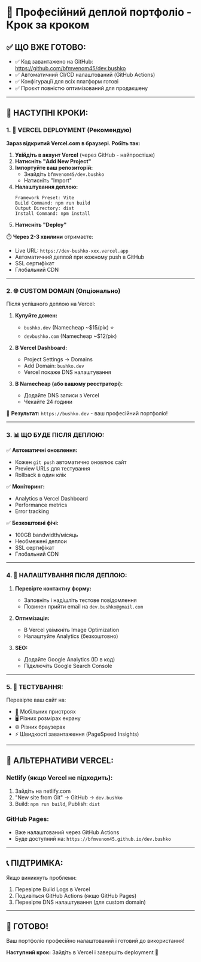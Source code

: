# 🚀 Професійний деплой портфоліо - Крок за кроком

## ✅ **ЩО ВЖЕ ГОТОВО:**
- ✅ Код завантажено на GitHub: https://github.com/bfmvenom45/dev.bushko
- ✅ Автоматичний CI/CD налаштований (GitHub Actions)
- ✅ Конфігурації для всіх платформ готові
- ✅ Проєкт повністю оптимізований для продакшену

---

## 🎯 **НАСТУПНІ КРОКИ:**

### 1. 🚀 **VERCEL DEPLOYMENT (Рекомендую)**

**Зараз відкритий Vercel.com в браузері. Робіть так:**

1. **Увійдіть в акаунт Vercel** (через GitHub - найпростіше)
2. **Натисніть "Add New Project"**
3. **Імпортуйте ваш репозиторій:**
   - Знайдіть `bfmvenom45/dev.bushko` 
   - Натисніть "Import"
4. **Налаштування деплою:**
   ```
   Framework Preset: Vite
   Build Command: npm run build
   Output Directory: dist
   Install Command: npm install
   ```
5. **Натисніть "Deploy"**

⏱️ **Через 2-3 хвилини** отримаєте:
- Live URL: `https://dev-bushko-xxx.vercel.app`
- Автоматичний деплой при кожному push в GitHub
- SSL сертифікат
- Глобальний CDN

---

### 2. 🌐 **CUSTOM DOMAIN (Опціонально)**

Після успішного деплою на Vercel:

1. **Купуйте домен:**
   - `bushko.dev` (Namecheap ~$15/рік) ⭐
   - `devbushko.com` (Namecheap ~$12/рік)

2. **В Vercel Dashboard:**
   - Project Settings → Domains
   - Add Domain: `bushko.dev`
   - Vercel покаже DNS налаштування

3. **В Namecheap (або вашому реєстраторі):**
   - Додайте DNS записи з Vercel
   - Чекайте 24 години

🎉 **Результат:** `https://bushko.dev` - ваш професійний портфоліо!

---

### 3. 📊 **ЩО БУДЕ ПІСЛЯ ДЕПЛОЮ:**

✅ **Автоматичні оновлення:**
- Кожен `git push` автоматично оновлює сайт
- Preview URLs для тестування
- Rollback в один клік

✅ **Моніторинг:**
- Analytics в Vercel Dashboard
- Performance metrics
- Error tracking

✅ **Безкоштовні фічі:**
- 100GB bandwidth/місяць
- Необмежені деплои
- SSL сертифікат
- Глобальний CDN

---

### 4. 🔧 **НАЛАШТУВАННЯ ПІСЛЯ ДЕПЛОЮ:**

1. **Перевірте контактну форму:**
   - Заповніть і надішліть тестове повідомлення
   - Повинен прийти email на `dev.bushko@gmail.com`

2. **Оптимізація:**
   - В Vercel увімкніть Image Optimization
   - Налаштуйте Analytics (безкоштовно)

3. **SEO:**
   - Додайте Google Analytics (ID в код)
   - Підключіть Google Search Console

---

### 5. 📱 **ТЕСТУВАННЯ:**

Перевірте ваш сайт на:
- 📱 Мобільних пристроях
- 🖥️ Різних розмірах екрану  
- 🌐 Різних браузерах
- ⚡ Швидкості завантаження (PageSpeed Insights)

---

## 🎯 **АЛЬТЕРНАТИВИ VERCEL:**

### **Netlify (якщо Vercel не підходить):**
1. Зайдіть на netlify.com
2. "New site from Git" → GitHub → `dev.bushko`
3. Build: `npm run build`, Publish: `dist`

### **GitHub Pages:**
- Вже налаштований через GitHub Actions
- Буде доступний на: `https://bfmvenom45.github.io/dev.bushko`

---

## 📞 **ПІДТРИМКА:**

Якщо виникнуть проблеми:
1. Перевірте Build Logs в Vercel
2. Подивіться GitHub Actions (якщо GitHub Pages)
3. Перевірте DNS налаштування (для custom domain)

---

## 🎉 **ГОТОВО!**

Ваш портфоліо професійно налаштований і готовий до використання!

**Наступний крок:** Зайдіть в Vercel і завершіть deployment 🚀
